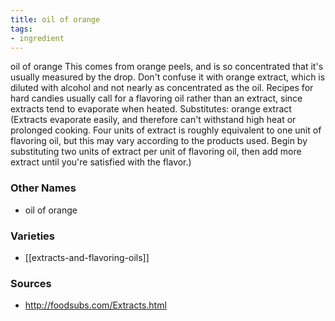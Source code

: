 ```yaml
---
title: oil of orange
tags:
- ingredient
---
```

oil of orange This comes from orange peels, and is so concentrated that it's usually measured by the drop. Don't confuse it with orange extract, which is diluted with alcohol and not nearly as concentrated as the oil. Recipes for hard candies usually call for a flavoring oil rather than an extract, since extracts tend to evaporate when heated. Substitutes: orange extract (Extracts evaporate easily, and therefore can't withstand high heat or prolonged cooking. Four units of extract is roughly equivalent to one unit of flavoring oil, but this may vary according to the products used. Begin by substituting two units of extract per unit of flavoring oil, then add more extract until you're satisfied with the flavor.)

### Other Names

* oil of orange

### Varieties

* [[extracts-and-flavoring-oils]]

### Sources
* http://foodsubs.com/Extracts.html
